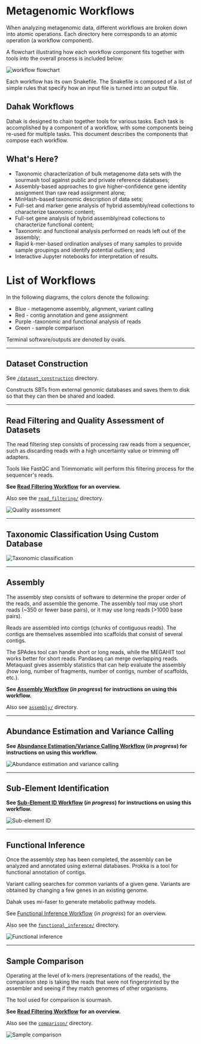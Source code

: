 # Metagenomic Workflows

When analyzing metagenomic data, different workflows
are broken down into atomic operations. Each directory here
corresponds to an atomic operation (a workflow component).

A flowchart illustrating how each workflow component fits 
together with tools into the overall process is included below:

![workflow flowchart](img/WorkflowFlowchartOriginal.png)

Each workflow has its own Snakefile. The Snakefile is composed of a 
list of simple rules that specify how an input file is turned into 
an output file. 


## Dahak Workflows

Dahak is designed to chain together tools for various tasks.  Each task is
accomplished by a component of a workflow, with some components being re-used
for multiple tasks.  This document describes the components that compose each
workflow.

## What's Here?


* Taxonomic characterization of bulk metagenome data sets with the sourmash
  tool against public and private reference databases;
* Assembly-based approaches to give higher-confidence gene identity assignment
  than raw read assignment alone;
* MinHash-based taxonomic description of data sets;
* Full-set and marker gene analysis of hybrid assembly/read collections to
  characterize taxonomic content;
* Full-set gene analysis of hybrid assembly/read collections to characterize
  functional content;
* Taxonomic and functional analysis performed on reads left out of the
  assembly;
* Rapid k-mer-based ordination analyses of many samples to provide sample
  groupings and identify potential outliers; and
* Interactive Jupyter notebooks for interpretation of results.


# List of Workflows

In the following diagrams, the colors denote the following:

* Blue - metagenome assembly, alignment, variant calling
* Red - contig annotation and gene assignment
* Purple -taxonomic and functional analysis of reads
* Green - sample comparison

Terminal software/outputs are denoted by ovals.

---

## Dataset Construction

See [`/dataset_construction`](/workflows/dataset_construction/) directory.

Constructs SBTs from external genomic databases and saves them to disk so that they can then be shared and loaded.

---

## Read Filtering and Quality Assessment of Datasets

The read filtering step consists of processing raw reads from a 
sequencer, such as discarding reads with a high uncertainty value
or trimming off adapters.

Tools like FastQC and Trimmomatic will perform this filtering 
process for the sequencer's reads.

**See [Read Filtering Workflow](workflow_readfilt.md) for an overview.**

Also see the [`read_filtering/`](/workflows/read_filtering/) directory.

![Quality assessment](img/Workflow1_QA.png)

---

## Taxonomic Classification Using Custom Database

![Taxonomic classification](img/Workflow2_TaxClass.png)

---

## Assembly

The assembly step consists of software to determine the proper
order of the reads, and assemble the genome. The assembly tool
may use short reads (~350 or fewer base pairs), or it may use 
long reads (>1000 base pairs). 

Reads are assembled into contigs (chunks of contiguous
reads). The contigs are themselves assembled into scaffolds 
that consist of several contigs.

The SPAdes tool can handle short or long reads, while the MEGAHIT
tool works better for short reads. Pandaseq can merge overlapping reads.
Metaquast gives assembly statistics that can help evaluate the assembly
(how long, number of fragments, number of contigs, number of scaffolds, 
etc.).

**See [Assembly Workflow](#) (_in progress_) for instructions on
using this workflow.**

Also see [`assembly/`](/workflows/assembly/) directory.


---

## Abundance Estimation and Variance Calling

**See [Abundance Estimation/Variance Calling Workflow](#) (_in progress_) for
instructions on using this workflow.**

![Abundance estimation and variance calling](img/Workflow3_VC.png)

---

## Sub-Element Identification

**See [Sub-Element ID Workflow](#) (_in progress_) for instructions on using this
workflow.**

![Sub-element ID](img/Workflow4_SubID.png)

---

## Functional Inference

Once the assembly step has been completed, the assembly
can be analyzed and annotated using external databases.
Prokka is a tool for functional annotation of contigs.

Variant calling searches for common variants of a given 
gene. Variants are obtained by changing a few genes 
in an existing genome.

Dahak uses mi-faser to generate metabolic pathway models.

See [Functional Inference Workflow](#) (_in progress_) for an overview.

Also see the [`functional_inference/`](/workflows/functional_inference/) directory.

![Functional inference](img/Workflow5_Function.png)


---

## Sample Comparison

Operating at the level of k-mers (representations of the reads),
the comparison step is taking the reads that were not fingerprinted
by the assembler and seeing if they match genomes of other organisms. 

The tool used for comparison is sourmash.

**See [Read Filtering Workflow](workflow_readfilt.md) for an overview.**

Also see the [`comparison/`](/workflows/comparison/) directory.

![Sample comparison](img/Workflow6_Comparison.png) 

